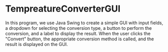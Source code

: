 # TempreatureConverterGUI
In this program, we use Java Swing to create a simple GUI with input fields, a dropdown for selecting the conversion type, a button to perform the conversion, and a label to display the result. When the user clicks the "Convert" button, the appropriate conversion method is called, and the result is displayed on the GUI.
